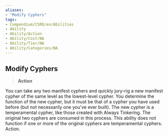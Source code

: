 ```yaml
---
aliases:
- "Modify Cyphers"
tags:
- Compendium/CSRD/en/Abilities
- Ability
- Ability/Action
- Ability/Cost/NA
- Ability/Tier/NA
- Ability/Categories/NA
---
```


  
## Modify Cyphers  
>**Action**
  
You can take any two manifest cyphers and quickly jury-rig a new manifest cypher of the same level as the lowest-level cypher. You determine the function of the new cypher, but it must be that of a cypher you have used before (but not necessarily one you've ever built). The new cypher is a temperamental cypher, like those created with Always Tinkering. The original two cyphers are consumed in this process. This ability does not function if one or more of the original cyphers are temperamental cyphers. Action.